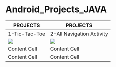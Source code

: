# Android_Projects_JAVA


| PROJECTS  | PROJECTS |
| ------------- | ------------- |
|   1-Tic-Tac-Toe   |  2-All Navigation Activity   |
|  <img src="TIC_TAC_TOE-MultiActivity/Gifr.gif">   | <img src="AllKindOfNavigations/navGif.gif">  |
| Content Cell  | Content Cell  |
| Content Cell  | Content Cell  |
